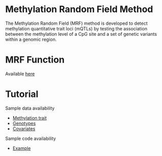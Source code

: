 # Methylation Random Field Method
The Methylation Random Field (MRF) method is developed to detect methylation quantitative trait loci (mQTLs) by testing the association between the methylation level of a CpG site and a set of genetic variants within a genomic region.

# MRF Function
Available [here](chenlyu2656/MRF/Codes/MRF_fun.R)

# Tutorial
Sample data availability
- [Methylation trait](chenlyu2656/MRF/Sample_Data/Trait.txt)
- [Genotypes](chenlyu2656/MRF/Sample_Data/Genotype.txt)
- [Covariates](chenlyu2656/MRF/Sample_Data/Covariate.txt)

Sample code availability
- [Example](chenlyu2656/MRF/Codes/MRF_sample_code.R)
